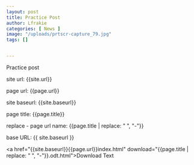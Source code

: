 ```yaml
---
layout: post
title: Practice Post
author: Lfrakie
categories: [ News ]
image: "/uploads/prtscr-capture_79.jpg"
tags: []


---
```

Practice post

site url:
{{site.url}}

page url:
{{page.url}}

site baseurl:
{{site.baseurl}}

page title:
{{page.title}}

replace - page url name:
{{page.title | replace: " ", "-"}}


base URL:
{{ site.baseurl }}



<a href="{{site.baseurl}}{{page.url}}index.html" download="{{page.title | replace: " ", "-"}}.odt.html">Download Text</a>


